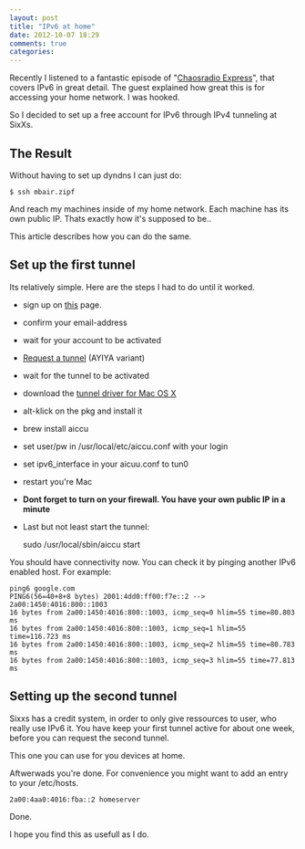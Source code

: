 ```yaml
---
layout: post
title: "IPv6 at home"
date: 2012-10-07 18:29
comments: true
categories: 
---
```

Recently I listened to a fantastic episode of "[Chaosradio Express][1]", that covers IPv6 in great detail. The guest explained how great this is for accessing your home network. I was hooked.

So I decided to set up a free account for IPv6 through IPv4 tunneling at SixXs. 


## The Result

Without having to set up dyndns I can just do:
    
    $ ssh mbair.zipf
    
And reach my machines inside of my home network. Each machine has its own public IP. Thats exactly how it's supposed to be..

This article describes how you can do the same.

## Set up the first tunnel

Its relatively simple. Here are the steps I had to do until it worked.

 * sign up on [this][2] page.
 * confirm your email-address
 * wait for your account to be activated
 * [Request a tunnel][3] (AYIYA variant)
 * wait for the tunnel to be activated
 * download the [tunnel driver for Mac OS X][4]
 * alt-klick on the pkg and install it
 * brew install aiccu
 * set user/pw in /usr/local/etc/aiccu.conf with your login
 * set ipv6_interface in your aicuu.conf to tun0
 * restart you're Mac
 * **Dont forget to turn on your firewall. You have your own public IP in a minute**
 * Last but not least start the tunnel:

	sudo /usr/local/sbin/aiccu start
    
    
[1]: http://cre.fm/cre197
[2]: http://www.sixxs.net/signup/create/
[3]: https://www.sixxs.net/home/requesttunnel/
[4]: http://tuntaposx.sourceforge.net/ 


You should have connectivity now. You can check it by pinging another IPv6 enabled host. For example:

    ping6 google.com
    PING6(56=40+8+8 bytes) 2001:4dd0:ff00:f7e::2 --> 2a00:1450:4016:800::1003
    16 bytes from 2a00:1450:4016:800::1003, icmp_seq=0 hlim=55 time=80.803 ms
    16 bytes from 2a00:1450:4016:800::1003, icmp_seq=1 hlim=55 time=116.723 ms
    16 bytes from 2a00:1450:4016:800::1003, icmp_seq=2 hlim=55 time=80.783 ms
    16 bytes from 2a00:1450:4016:800::1003, icmp_seq=3 hlim=55 time=77.813 ms

## Setting up the second tunnel

Sixxs has a credit system, in order to only give ressources to user, who really use IPv6 it. You have keep your first tunnel active for about one week, before you can request the second tunnel.

This one you can use for you devices at home.
        
Aftwerwads you're done. For convenience you might want to add an entry to your /etc/hosts.

    2a00:4aa0:4016:fba::2 homeserver
    
Done.

I hope you find this as usefull as I do.